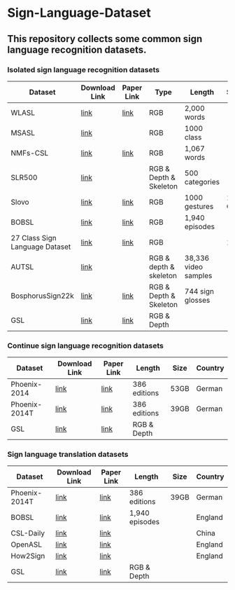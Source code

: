 # Sign-Language-Dataset
## This repository collects some common sign language recognition datasets.
### Isolated sign language recognition datasets
| Dataset | Download Link | Paper Link | Type | Length | Size | Country |
|-----|-----|-----|-----|-----|-----|-----|
| WLASL |[link](https://dxli94.github.io/WLASL/)| [link](https://arxiv.org/pdf/1910.11006v2.pdf) | RGB |2,000 words | | America | 
| MSASL |[link](https://www.microsoft.com/en-us/research/project/ms-asl/)| | RGB | 1000 class | |  |
| NMFs-CSL |[link](https://ustc-slr.github.io/datasets/2020_nmfs_csl/)| [link](https://arxiv.org/abs/2110.05382) | RGB |1,067 words | | China | 
| SLR500 |[link](http://home.ustc.edu.cn/~hagjie/)|  | RGB & Depth & Skeleton  | 500 categories |  | China | 
| Slovo |[link](https://github.com/hukenovs/slovo)| [link](https://arxiv.org/abs/2305.14527) | RGB | 1000 gestures| 16 GB | Russia | 
| BOBSL |[link](https://www.robots.ox.ac.uk/~vgg/data/bobsl/)| [link](https://arxiv.org/abs/2208.02802) |RGB |1,940 episodes |  | England  | 
| 27 Class Sign Language Dataset |[link](https://www.kaggle.com/datasets/ardamavi/27-class-sign-language-dataset/data)| [link](https://arxiv.org/abs/2203.03859) |RGB| | 1G | America  | 
| AUTSL |[link](https://cvml.ankara.edu.tr/datasets/)| | RGB & depth & skeleton | 38,336 video samples |  | 
| BosphorusSign22k |[link](https://ogulcanozdemir.github.io/bosphorussign22k/)| [link](https://arxiv.org/pdf/2004.01283v2.pdf) |  RGB & Depth & Skeleton | 744 sign glosses |  |England  | 
| GSL |[link](https://zenodo.org/records/3941811)| [link](https://arxiv.org/abs/2007.12530) |RGB & Depth | | | Greece  | 
### Continue sign language recognition datasets

| Dataset | Download Link | Paper Link | Length | Size | Country |
|-----|-----|-----|-----|-----|-----|
| Phoenix-2014 |[link](https://www-i6.informatik.rwth-aachen.de/~koller/RWTH-PHOENIX/)| [link](https://www.sciencedirect.com/science/article/pii/S1077314215002088) |386 editions | 53GB | German  | 
| Phoenix-2014T |[link](https://www.microsoft.com/en-us/research/project/ms-asl/)| [link](https://ieeexplore.ieee.org/document/8578910)|386 editions | 39GB | German  | 
| GSL |[link](https://zenodo.org/records/3941811)| [link](https://arxiv.org/abs/2007.12530) |RGB & Depth | | | Greece  | 


### Sign language translation datasets

| Dataset | Download Link | Paper Link | Length | Size | Country |
|-----|-----|-----|-----|-----|-----|
| Phoenix-2014T |[link](https://www.microsoft.com/en-us/research/project/ms-asl/)| [link](https://ieeexplore.ieee.org/document/8578910)|386 editions | 39GB | German  | 
| BOBSL |[link](https://www.robots.ox.ac.uk/~vgg/data/bobsl/)| [link](https://arxiv.org/abs/2208.02802) |1,940 episodes |  | England  | 
| CSL-Daily |[link](https://ustc-slr.github.io/datasets/2021_csl_daily/)| [link](https://arxiv.org/abs/2105.12397) | |  | China  | 
| OpenASL |[link](https://github.com/chevalierNoir/OpenASL/)| [link](https://arxiv.org/abs/2205.12870) | |  | England  | 
| How2Sign |[link](https://how2sign.github.io/)| [link](https://arxiv.org/abs/2008.08143) | |  | England  | 
| GSL |[link](https://zenodo.org/records/3941811)| [link](https://arxiv.org/abs/2007.12530) |RGB & Depth | | | Greece  | 
